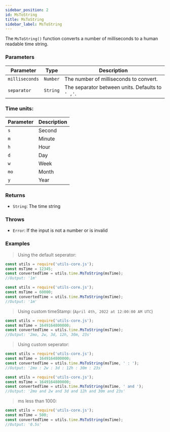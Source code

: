 ```yaml
---
sidebar_position: 2
id: MsToString
title: MsToString
sidebar_label: MsToString
---
```


The `MsToString()` function converts a number of milliseconds to a human readable time string.

### Parameters

| Parameter        | Type      | Description                                              |
|------------------|-----------|----------------------------------------------------------|
| `milliseconds`   | `Number`  | The number of milliseconds to convert.                   |
| `separator`      | `String`  | The separator between units. Defaults to `' ,'`.         |

### Time units:

| Parameter   | Description                |
|-------------|----------------------------|
| `s`         | Second                     |
| `m`         | Minute                     |
| `h`         | Hour                       |
| `d`         | Day                        |
| `w`         | Week                       |
| `mo`        | Month                      |
| `y`         | Year                       |

### Returns

- `String`: The time string

### Throws

- `Error`: If the input is not a number or is invalid

### Examples

> Using the default seperator:

```js
const utils = require('utils-core.js');
const msTime = 12345;
const convertedTime = utils.time.MsToString(msTime);
//Output: '1m'
```
```js
const utils = require('utils-core.js');
const msTime = 60000;
const convertedTime = utils.time.MsToString(msTime);
//Output: '1m'
```

> Using custom timeStamp: (`April 4th, 2022 at 12:00:00 AM UTC`)

```js
const utils = require('utils-core.js');
const msTime = 1649164800000;
const convertedTime = utils.time.MsToString(msTime);
//Output: '2mo, 2w, 3d, 12h, 30m, 23s'
```

> Using custom seperator:

```js
const utils = require('utils-core.js');
const msTime = 1649164800000;
const convertedTime = utils.time.MsToString(msTime, ' : ');
//Output: '2mo : 2w : 3d : 12h : 30m : 23s'
```
```js
const utils = require('utils-core.js');
const msTime = 1649164800000;
const convertedTime = utils.time.MsToString(msTime, ' and ');
//Output: '2mo and 2w and 3d and 12h and 30m and 23s'
```

> ms less than 1000:

```js
const utils = require('utils-core.js');
const msTime = 500;
const convertedTime = utils.time.MsToString(msTime);
//Output: '0.5s'
```



